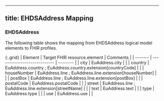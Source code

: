 <!--
  Generated file. Do not edit.
-->

---
title: EHDSAddress Mapping
---

### EHDSAddress

The following table shows the mapping from EHDSAddress logical model elements to FHIR profiles.

{:.grid}
| Element | Target FHIR resource.element | Comments |
| ------- | ---------------------------- | -------- |
| city | EuAddress.city |  |
| country | EuAddress.country ; EuAddress.country.extension[countryCode] |  |
| houseNumber | EuAddress.line ; EuAddress.line.extension[houseNumber] |  |
| postBox | EuAddress.line ; EuAddress.line.extension[postBox] |  |
| postalCode | EuAddress.postalCode |  |
| street | EuAddress.line ; EuAddress.line.extension[streetName] |  |
| text | EuAddress.text |  |
| type | EuAddress.type |  |
| use | EuAddress.use |  |

